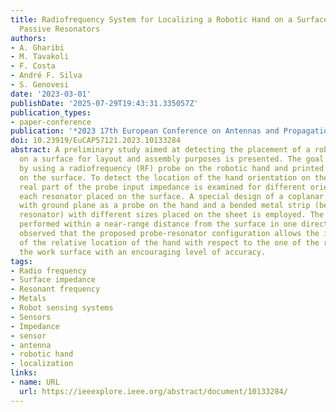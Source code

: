 ```yaml
---
title: Radiofrequency System for Localizing a Robotic Hand on a Surface Tagged with
  Passive Resonators
authors:
- A. Gharibi
- M. Tavakoli
- F. Costa
- André F. Silva
- S. Genovesi
date: '2023-03-01'
publishDate: '2025-07-29T19:43:31.335057Z'
publication_types:
- paper-conference
publication: '*2023 17th European Conference on Antennas and Propagation (EuCAP)*'
doi: 10.23919/EuCAP57121.2023.10133284
abstract: A preliminary study aimed at detecting the placement of a robotic hand working
  on a surface for layout and assembly purposes is presented. The goal is pursued
  by using a radiofrequency (RF) probe on the robotic hand and printed resonators
  on the surface. To detect the location of the hand orientation on the surface, the
  real part of the probe input impedance is examined for different orientations for
  each resonator placed on the surface. A special design of a coplanar dipole antenna
  with ground plane as a probe on the hand and a bended metal strip (bended dipole
  resonator) with different sizes placed on the sheet is employed. The sensing is
  performed within a near-range distance from the surface in one direction. It is
  observed that the proposed probe-resonator configuration allows the identification
  of the relative location of the hand with respect to the one of the resonators on
  the work surface with an encouraging level of accuracy.
tags:
- Radio frequency
- Surface impedance
- Resonant frequency
- Metals
- Robot sensing systems
- Sensors
- Impedance
- sensor
- antenna
- robotic hand
- localization
links:
- name: URL
  url: https://ieeexplore.ieee.org/abstract/document/10133284/
---
```

